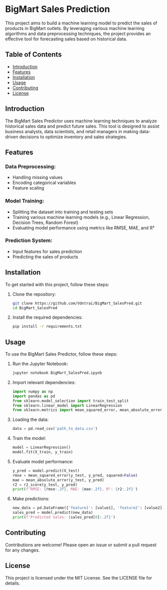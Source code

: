 

# BigMart Sales Prediction

This project aims to build a machine learning model to predict the sales of products in BigMart outlets. By leveraging various machine learning algorithms and data preprocessing techniques, the project provides an effective tool for forecasting sales based on historical data.

## Table of Contents
- [Introduction](#introduction)
- [Features](#features)
- [Installation](#installation)
- [Usage](#usage)
- [Contributing](#contributing)
- [License](#license)

## Introduction
The BigMart Sales Predictor uses machine learning techniques to analyze historical sales data and predict future sales. This tool is designed to assist business analysts, data scientists, and retail managers in making data-driven decisions to optimize inventory and sales strategies.

## Features
### Data Preprocessing:
- Handling missing values
- Encoding categorical variables
- Feature scaling

### Model Training:
- Splitting the dataset into training and testing sets
- Training various machine learning models (e.g., Linear Regression, Decision Trees, Random Forest)
- Evaluating model performance using metrics like RMSE, MAE, and R²

### Prediction System:
- Input features for sales prediction
- Predicting the sales of products

## Installation
To get started with this project, follow these steps:

1. Clone the repository:
    ```bash
    git clone https://github.com/Vdntrai/BigMart_SalesPred.git
    cd BigMart_SalesPred
    ```

2. Install the required dependencies:
    ```bash
    pip install -r requirements.txt
    ```

## Usage
To use the BigMart Sales Predictor, follow these steps:

1. Run the Jupyter Notebook:
    ```bash
    jupyter notebook BigMart_SalesPred.ipynb
    ```

2. Import relevant dependencies:
    ```python
    import numpy as np
    import pandas as pd
    from sklearn.model_selection import train_test_split
    from sklearn.linear_model import LinearRegression
    from sklearn.metrics import mean_squared_error, mean_absolute_error, r2_score
    ```

3. Loading the data:
    ```python
    data = pd.read_csv('path_to_data.csv')
    ```

4. Train the model:
    ```python
    model = LinearRegression()
    model.fit(X_train, y_train)
    ```

5. Evaluate model performance:
    ```python
    y_pred = model.predict(X_test)
    rmse = mean_squared_error(y_test, y_pred, squared=False)
    mae = mean_absolute_error(y_test, y_pred)
    r2 = r2_score(y_test, y_pred)
    print(f'RMSE: {rmse:.2f}, MAE: {mae:.2f}, R²: {r2:.2f}')
    ```

6. Make predictions:
    ```python
    new_data = pd.DataFrame({'feature1': [value1], 'feature2': [value2], ...})
    sales_pred = model.predict(new_data)
    print(f'Predicted Sales: {sales_pred[0]:.2f}')
    ```

## Contributing
Contributions are welcome! Please open an issue or submit a pull request for any changes.

## License
This project is licensed under the MIT License. See the LICENSE file for details.
